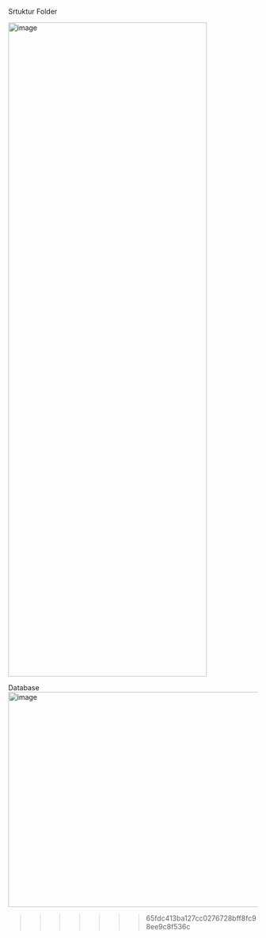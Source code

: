 
Srtuktur Folder





<img width="401" height="1322" alt="image" src="https://github.com/user-attachments/assets/6db5b329-af09-4013-adba-7b1b9552b339" />






Database
<img width="1912" height="435" alt="image" src="https://github.com/user-attachments/assets/e69301b3-8b3e-4c57-b7bb-4a1521a55bee" />
>>>>>>> 65fdc413ba127cc0276728bff8fc98ee9c8f536c
